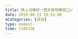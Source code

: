 ```yaml
---
title: 晚上没睡好一整天都想睡觉🙎🏻‍♂️
date: 2018-09-11 18:51:56
mCategories: [说说]
type: moment
time: t185156
---
```


<div id="pics-20180911185156"></div>

<script src="/lib/moment/pics.js"></script>
<script>
var data = [
    {"link": "2018-09-11_000000.jpeg", "type": "shuoshuo"}
];
picsRender(data, "pics-20180911185156");
</script>

